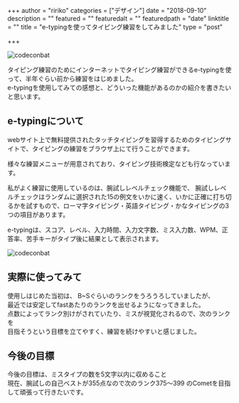 +++
author = "ririko"
categories = ["デザイン"]
date = "2018-09-10"
description = ""
featured = ""
featuredalt = ""
featuredpath = "date"
linktitle = ""
title = "e-typingを使ってタイピング練習をしてみました"
type = "post"

+++

![codeconbat](/images/2018/9_8.png "codeconbat")

タイピング練習のためにインターネットでタイピング練習ができるe-typingを使って、半年ぐらい前から練習をはじめました。<br>
e-typingを使用してみての感想と、どういった機能があるのかの紹介を書きたいと思います。

## e-typingについて

webサイト上で無料提供されたタッチタイピングを習得するためのタイピングサイトで、タイピングの練習をブラウザ上にて行うことができます。

様々な練習メニューが用意されており、タイピング技術検定なども行なっています。

私がよく練習に使用しているのは、腕試しレベルチェック機能で、
腕試しレベルチェックはランダムに選択された15の例文をいかに速く、いかに正確に打ち切るかを試すもので、ローマ字タイピング・英語タイピング・かなタイピングの3つの項目があります。


e-typingは、スコア、レベル、入力時間、入力文字数、ミス入力数、WPM、正答率、苦手キーがタイプ後に結果として表示されます。

![codeconbat](/images/2018/9_8_2.png "codeconbat")



## 実際に使ってみて

使用しはじめた当初は、 B~Sぐらいのランクをうろうろしていましたが、<br>
最近では安定してfastあたりのランクを出せるようになってきました。<br>
点数によってランク別けがされていたり、ミスが視覚化されるので、次のランクを<br>
目指そうという目標を立てやすく、練習を続けやすいと感じました。

## 今後の目標
今後の目標は、ミスタイプの数を5文字以内に収めること<br>
現在、腕試しの自己ベストが355点なので次のランク375〜399 のCometを目指して頑張って行きたいです。


